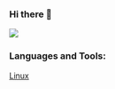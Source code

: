 ### Hi there 👋
<img src="https://github-readme-stats.vercel.app/api/pin/?username=aellas&repo=Runescape-Name-Checker"/>


### Languages and Tools:
[Linux](https://www.linux.org/)


